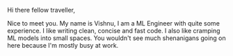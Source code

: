 Hi there fellow traveller,

Nice to meet you. My name is Vishnu, I am a ML Engineer with quite some experience. I like writing clean, concise and fast code. I also like cramping ML models into small spaces. You wouldn't see much shenanigans going on here because I'm mostly busy at work.
